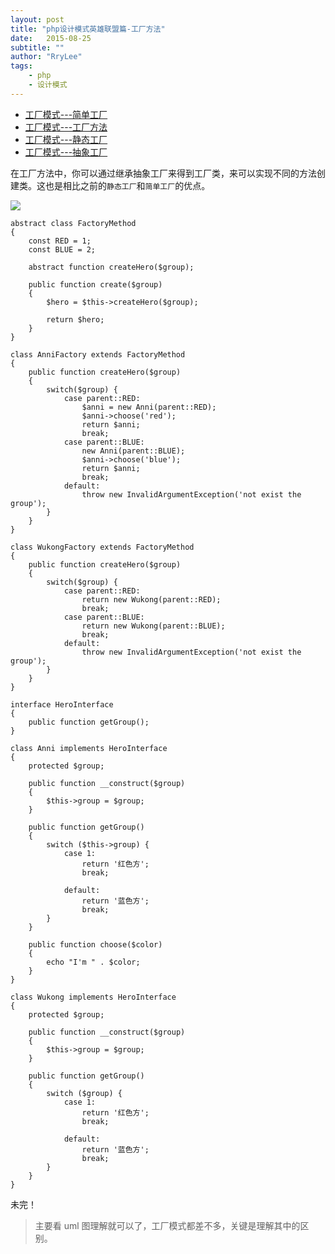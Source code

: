 ```yaml
---
layout: post
title: "php设计模式英雄联盟篇-工厂方法"
date:   2015-08-25
subtitle: ""
author: "RryLee"
tags:
    - php
    - 设计模式
---
```


* [工厂模式---简单工厂](http://rrylee.github.io/2015/07/31/php-pattern-simple-factory/)
* [工厂模式---工厂方法](http://rrylee.github.io/2015/08/25/php-pattern-factorymethod/)
* [工厂模式---静态工厂](http://rrylee.github.io/2015/08/25/php-pattern-staticfactory/)
* [工厂模式---抽象工厂](http://rrylee.github.io/2015/08/25/php-pattern-abstructfactory/)

在工厂方法中，你可以通过继承抽象工厂来得到工厂类，来可以实现不同的方法创建类。这也是相比之前的`静态工厂`和`简单工厂`的优点。

<img class="shadow" src="http://ww1.sinaimg.cn/mw690/baa3278fgw1eveu16wstfj20m70akq4b.jpg" />

    abstract class FactoryMethod
    {
        const RED = 1;
        const BLUE = 2;

        abstract function createHero($group);

        public function create($group)
        {
            $hero = $this->createHero($group);

            return $hero;
        }
    }

    class AnniFactory extends FactoryMethod
    {
        public function createHero($group)
        {
            switch($group) {
                case parent::RED:
                    $anni = new Anni(parent::RED);
                    $anni->choose('red');
                    return $anni;
                    break;
                case parent::BLUE:
                    new Anni(parent::BLUE);
                    $anni->choose('blue');
                    return $anni;
                    break;
                default:
                    throw new InvalidArgumentException('not exist the group');
            }
        }
    }

    class WukongFactory extends FactoryMethod
    {
        public function createHero($group)
        {
            switch($group) {
                case parent::RED:
                    return new Wukong(parent::RED);
                    break;
                case parent::BLUE:
                    return new Wukong(parent::BLUE);
                    break;
                default:
                    throw new InvalidArgumentException('not exist the group');
            }
        }
    }

    interface HeroInterface
    {
        public function getGroup();
    }

    class Anni implements HeroInterface
    {
        protected $group;

        public function __construct($group)
        {
            $this->group = $group;
        }

        public function getGroup()
        {
            switch ($this->group) {
                case 1:
                    return '红色方';
                    break;

                default:
                    return '蓝色方';
                    break;
            }
        }

        public function choose($color)
        {
            echo "I'm " . $color;
        }
    }

    class Wukong implements HeroInterface
    {
        protected $group;

        public function __construct($group)
        {
            $this->group = $group;
        }

        public function getGroup()
        {
            switch ($group) {
                case 1:
                    return '红色方';
                    break;

                default:
                    return '蓝色方';
                    break;
            }
        }
    }

未完！

> 主要看 uml 图理解就可以了，工厂模式都差不多，关键是理解其中的区别。
